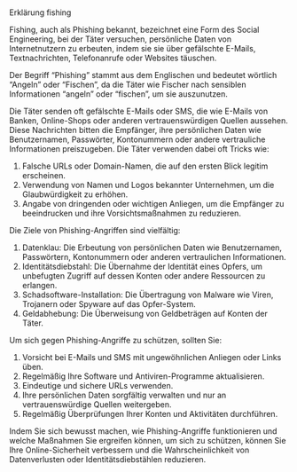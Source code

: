 
# 

Erklärung fishing

Fishing, auch als Phishing bekannt, bezeichnet eine Form des Social Engineering, bei der Täter versuchen, persönliche Daten von Internetnutzern zu erbeuten, indem sie sie über gefälschte E-Mails, Textnachrichten, Telefonanrufe oder Websites täuschen.

Der Begriff “Phishing” stammt aus dem Englischen und bedeutet wörtlich “Angeln” oder “Fischen”, da die Täter wie Fischer nach sensiblen Informationen “angeln” oder “fischen”, um sie auszunutzen.

Die Täter senden oft gefälschte E-Mails oder SMS, die wie E-Mails von Banken, Online-Shops oder anderen vertrauenswürdigen Quellen aussehen. Diese Nachrichten bitten die Empfänger, ihre persönlichen Daten wie Benutzernamen, Passwörter, Kontonummern oder andere vertrauliche Informationen preiszugeben. Die Täter verwenden dabei oft Tricks wie:

1. Falsche URLs oder Domain-Namen, die auf den ersten Blick legitim erscheinen.
2. Verwendung von Namen und Logos bekannter Unternehmen, um die Glaubwürdigkeit zu erhöhen.
3. Angabe von dringenden oder wichtigen Anliegen, um die Empfänger zu beeindrucken und ihre Vorsichtsmaßnahmen zu reduzieren.

Die Ziele von Phishing-Angriffen sind vielfältig:

1. Datenklau: Die Erbeutung von persönlichen Daten wie Benutzernamen, Passwörtern, Kontonummern oder anderen vertraulichen Informationen.
2. Identitätsdiebstahl: Die Übernahme der Identität eines Opfers, um unbefugten Zugriff auf dessen Konten oder andere Ressourcen zu erlangen.
3. Schadsoftware-Installation: Die Übertragung von Malware wie Viren, Trojanern oder Spyware auf das Opfer-System.
4. Geldabhebung: Die Überweisung von Geldbeträgen auf Konten der Täter.

Um sich gegen Phishing-Angriffe zu schützen, sollten Sie:

1. Vorsicht bei E-Mails und SMS mit ungewöhnlichen Anliegen oder Links üben.
2. Regelmäßig Ihre Software und Antiviren-Programme aktualisieren.
3. Eindeutige und sichere URLs verwenden.
4. Ihre persönlichen Daten sorgfältig verwalten und nur an vertrauenswürdige Quellen weitergeben.
5. Regelmäßig Überprüfungen Ihrer Konten und Aktivitäten durchführen.

Indem Sie sich bewusst machen, wie Phishing-Angriffe funktionieren und welche Maßnahmen Sie ergreifen können, um sich zu schützen, können Sie Ihre Online-Sicherheit verbessern und die Wahrscheinlichkeit von Datenverlusten oder Identitätsdiebstählen reduzieren.